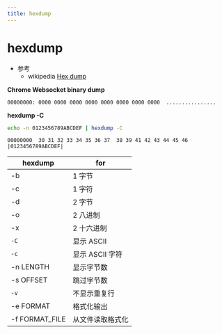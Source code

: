 ```yaml
---
title: hexdump
---
```


# hexdump

- 参考
  - wikipedia [Hex dump](https://en.wikipedia.org/wiki/Hex_dump)

**Chrome Websocket binary dump**

```
00000000: 0000 0000 0000 0000 0000 0000 0000 0000  ................
```

**hexdump -C**

```bash
echo -n 0123456789ABCDEF | hexdump -C
```

```
00000000  30 31 32 33 34 35 36 37  38 39 41 42 43 44 45 46  |0123456789ABCDEF|
```

| hexdump        | for              |
| -------------- | ---------------- |
| -b             | 1 字节           |
| -c             | 1 字符           |
| -d             | 2 字节           |
| -o             | 2 八进制         |
| -x             | 2 十六进制       |
| `-C`           | 显示 ASCII       |
| `-c`           | 显示 ASCII 字符  |
| -n LENGTH      | 显示字节数       |
| -s OFFSET      | 跳过字节数       |
| `-v`           | 不显示重复行     |
| -e FORMAT      | 格式化输出       |
| -f FORMAT_FILE | 从文件读取格式化 |
